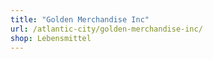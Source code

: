 ```yaml
---
title: "Golden Merchandise Inc"
url: /atlantic-city/golden-merchandise-inc/
shop: Lebensmittel
---
```

